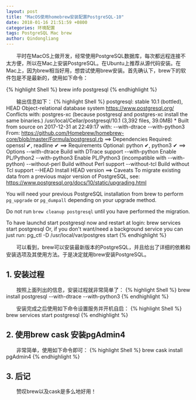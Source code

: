 ```yaml
---
layout: post
title: "MacOS使用homebrew安装配置PostgreSQL-10"
date: 2018-01-16 21:51:59 +0800
categories: 环境配置
tags: PostgreSQL Mac brew
author: Qindongliang
---
```


&emsp;&emsp;平时在MacOS上做开发，经常使用PostgreSQL数据库，每次都远程连接不太方便，所以在Mac上安装PostgreSQL。在Ubuntu上推荐从源代码安装。在Mac上，因为brew相当好用，想尝试使用brew安装。首先确认下，brew下的软件包是不是最新的，使用如下命令：

{% highlight Shell %}
brew info postgresql
{% endhighlight %}




&emsp;&emsp;输出信息如下：
{% highlight Shell %}
postgresql: stable 10.1 (bottled), HEAD
Object-relational database system
https://www.postgresql.org/
Conflicts with:
  postgres-xc (because postgresql and postgres-xc install the same binaries.)
/usr/local/Cellar/postgresql/10.1 (3,392 files, 39.0MB) *
  Built from source on 2017-12-31 at 22:49:17 with: --with-dtrace --with-python3
From: https://github.com/Homebrew/homebrew-core/blob/master/Formula/postgresql.rb
==> Dependencies
Required: openssl ✔, readline ✔
==> Requirements
Optional: python ✔, python3 ✔
==> Options
--with-dtrace
	Build with DTrace support
--with-python
	Enable PL/Python2
--with-python3
	Enable PL/Python3 (incompatible with --with-python)
--without-perl
	Build without Perl support
--without-tcl
	Build without Tcl support
--HEAD
	Install HEAD version
==> Caveats
To migrate existing data from a previous major version of PostgreSQL, see:
  https://www.postgresql.org/docs/10/static/upgrading.html

  You will need your previous PostgreSQL installation from brew to perform
  `pg_upgrade` or `pg_dumpall` depending on your upgrade method.

  Do not run `brew cleanup postgresql` until you have performed the migration.

To have launchd start postgresql now and restart at login:
  brew services start postgresql
Or, if you don't want/need a background service you can just run:
  pg_ctl -D /usr/local/var/postgres start
{% endhighlight %}

&emsp;&emsp;可以看到，brew可以安装最新版本的PostgreSQL，并且给出了详细的依赖和安装选项及其使用方法。于是决定就用brew安装PostgreSQL。

## 1. 安装过程

&emsp;&emsp;按照上面列出的信息，安装过程就非常简单了：
{% highlight Shell %}
brew install postgresql --with-dtrace --with-python3
{% endhighlight %}

&emsp;&emsp;安装完成之后使用如下命令设置服务并开机自启：
{% highlight Shell %}
brew services start postgresql
{% endhighlight %}

## 2. 使用brew cask 安装pgAdmin4

&emsp;&emsp;非常简单，使用如下命令即可：
{% highlight Shell %}
brew cask install pgAdmin4
{% endhighlight %}

## 3. 后记
&emsp;&emsp;赞叹brew以及cask是多么地好用！
